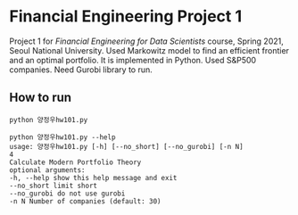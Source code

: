 # Financial Engineering Project 1

Project 1 for *Financial Engineering for Data Scientists* course, Spring 2021, Seoul National University.
Used Markowitz model to find an efficient frontier and an optimal portfolio.
It is implemented in Python. Used S&P500 companies. Need Gurobi library to run.

## How to run

    python 양정우hw101.py

    python 양정우hw101.py --help
    usage: 양정우hw101.py [-h] [--no_short] [--no_gurobi] [-n N]
    4
    Calculate Modern Portfolio Theory
    optional arguments:
    -h, --help show this help message and exit
    --no_short limit short
    --no_gurobi do not use gurobi
    -n N Number of companies (default: 30)

